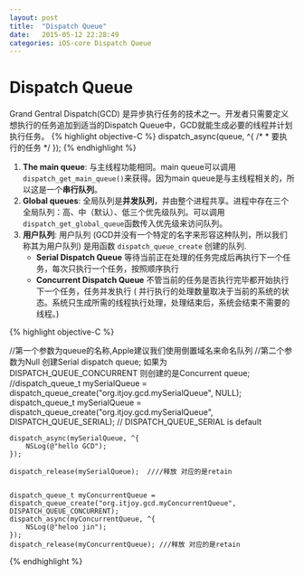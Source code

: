 ```yaml
---
layout: post
title:  "Dispatch Queue"
date:   2015-05-12 22:28:49
categories: iOS-core Dispatch Queue
---
```


# Dispatch Queue
 Grand Gentral Dispatch(GCD) 是异步执行任务的技术之一。开发者只需要定义想执行的任务追加到适当的Dispatch Queue中，GCD就能生成必要的线程并计划执行任务。
 {% highlight objective-C %}
	dispatch_async(queue, ^{
	        /*
	         * 要执行的任务
	         */
	});
 {% endhighlight %} 


 1. **The main queue**: 与主线程功能相同。main queue可以调用`dispatch_get_main_queue()`来获得。因为main queue是与主线程相关的，所以这是一个**串行队列**。
 2. **Global queues**: 全局队列是**并发队列**，并由整个进程共享。进程中存在三个全局队列：高、中（默认）、低三个优先级队列。可以调用`dispatch_get_global_queue`函数传入优先级来访问队列。
 3. **用户队列**: 用户队列 (GCD并没有一个特定的名字来形容这种队列，所以我们称其为用户队列) 是用函数 `dispatch_queue_create` 创建的队列. 
	 * **Serial Dispatch Queue**
		等待当前正在处理的任务完成后再执行下一个任务，每次只执行一个任务，按照顺序执行
	 * **Concurrent Dispatch Queue**
		不管当前的任务是否执行完毕都开始执行下一个任务，任务并发执行 ( 并行执行的处理数量取决于当前的系统的状态。系统只生成所需的线程执行处理，处理结束后，系统会结束不需要的线程。)

 {% highlight objective-C %}

//第一个参数为queue的名称,Apple建议我们使用倒置域名来命名队列
//第二个参数为Null 创建Serial dispatch queue; 如果为DISPATCH_QUEUE_CONCURRENT 则创建的是Concurrent queue;   
    //dispatch_queue_t mySerialQueue = dispatch_queue_create("org.itjoy.gcd.mySerialQueue", NULL);
    dispatch_queue_t mySerialQueue = dispatch_queue_create("org.itjoy.gcd.mySerialQueue", DISPATCH_QUEUE_SERIAL); // DISPATCH_QUEUE_SERIAL is default
    
    dispatch_async(mySerialQueue, ^{
        NSLog(@"hello GCD");
    });
    
    dispatch_release(mySerialQueue);  ////释放 对应的是retain

    
    dispatch_queue_t myConcurrentQueue = dispatch_queue_create("org.itjoy.gcd.myConcurrentQueue", DISPATCH_QUEUE_CONCURRENT);
    dispatch_async(myConcurrentQueue, ^{
        NSLog(@"heloo jin");
    });
    dispatch_release(myConcurrentQueue); ///释放 对应的是retain

 {% endhighlight %} 